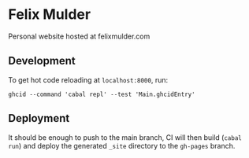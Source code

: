 # Felix Mulder
Personal website hosted at felixmulder.com

## Development
To get hot code reloading at `localhost:8000`, run:

```
ghcid --command 'cabal repl' --test 'Main.ghcidEntry'
```

## Deployment
It should be enough to push to the main branch, CI will then build (`cabal
run`) and deploy the generated `_site` directory to the `gh-pages` branch.
